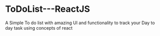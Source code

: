 # ToDoList---ReactJS
A Simple To do list with amazing UI and functionality to track your Day to day task using concepts of react
